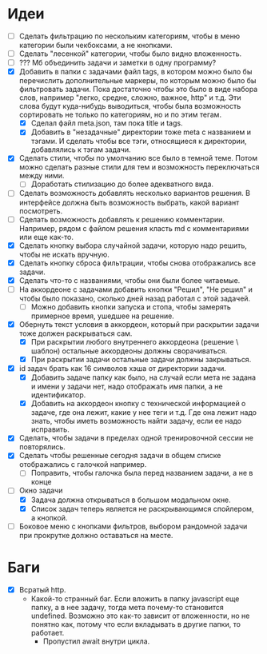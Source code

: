 # Идеи

- [ ] Сделать фильтрацию по нескольким категориям, чтобы в меню категории были чекбоксами, а не кнопками.
- [ ] Сделать "лесенкой" категории, чтобы было видно вложенность.
- [ ] ??? Мб объединить задачи и заметки в одну программу?
- [x] Добавить в папки с задачами файл tags, в котором можно было бы перечислить дополнительные маркеры, по которым можно было бы фильтровать задачи. Пока достаточно чтобы это было в виде набора слов, например "легко, средне, сложно, важное, http" и т.д. Эти слова будут куда-нибудь выводиться, чтобы была возможность сортировать не только по категориям, но и по этим тегам.
  - [x] Сделал файл meta.json, там пока title и tags.
  - [x] Добавить в "незадачные" директории тоже meta с названием и тэгами. И сделать чтобы все тэги, относящиеся к директории, добавлялись к тэгам задачи.
- [x] Сделать стили, чтобы по умолчанию все было в темной теме. Потом можно сделать разные стили для тем и возможность переключаться между ними.
  - [ ] Доработать стилизацию до более адекватного вида.
- [ ] Сделать возможность добавлять несколько вариантов решения. В интерфейсе должна быть возможность выбрать, какой вариант посмотреть.
- [ ] Сделать возможность добавлять к решению комментарии. Например, рядом с файлом решения класть md с комментариями или еще как-то.
- [x] Сделать кнопку выбора случайной задачи, которую надо решить, чтобы не искать вручную.
- [x] Сделать кнопку сброса фильтрации, чтобы снова отображались все задачи.
- [x] Сделать что-то с названиями, чтобы они были более читаемые.
- [ ] На аккордеоне с задачами добавить кнопки "Решил", "Не решил" и чтобы было показано, сколько дней назад работал с этой задачей.
  - [ ] Можно добавить кнопки запуска и стопа, чтобы замерять примерное время, ушедшее на решение.
- [x] Обернуть текст условия в аккордеон, который при раскрытии задачи тоже должен раскрываться сам.
  - [x] При раскрытии любого внутреннего аккордеона (решение \ шаблон) остальные аккордеоны должны сворачиваться.
  - [x] При раскрытии задачи остальные задачи должны закрываться.
- [x] id задач брать как 16 символов хэша от директории задачи.
  - [x] Добавить задаче папку как было, на случай если мета не задана и имени у задачи нет, надо отображать имя папки, а не идентификатор. 
  - [x] Добавить на аккордеон кнопку с технической информацией о задаче, где она лежит, какие у нее теги и т.д. Где она лежит надо знать, чтобы иметь возможность найти задачу, если ее надо исправить.
- [x] Сделать, чтобы задачи в пределах одной тренировочной сессии не повторялись.
- [x] Сделать чтобы решенные сегодня задачи в общем списке отображались с галочкой например.
  - [ ] Поправить, чтобы галочка была перед названием задачи, а не в конце
- [ ] Окно задачи
  - [x] Задача должна открываться в большом модальном окне.
  - [x] Список задач теперь является не раскрывающимся спойлером, а кнопкой.
- [ ] Боковое меню с кнопками фильтров, выбором рандомной задачи при прокрутке должно оставаться на месте.

# Баги

- [x] Всратый http.
  * Какой-то странный баг. Если вложить в папку javascript еще папку, а в нее задачу, тогда мета почему-то становится undefined. Возможно это как-то зависит от вложенности, но не понятно как, потому что если вкладывать в другие папки, то работает.
    * Пропустил await внутри цикла.